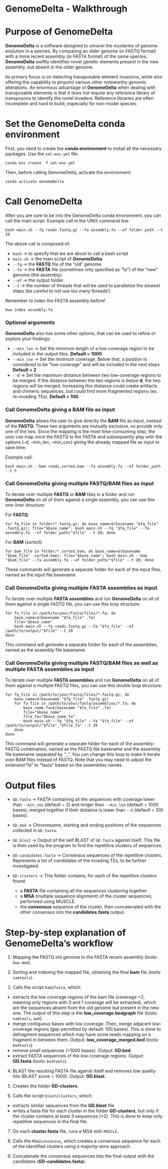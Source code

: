 GenomeDelta - Walkthrough
================

# Purpose of GenomeDelta

**GenomeDelta** is a software designed to unravel the mysteries of
genome evolution in a species. By comparing an older genome (in FASTQ
format) with a more recent assembly (in FASTA format) of the same
species, **GenomeDelta** swiftly identifies novel genetic elements
present in the new assembly, but absent in the older genome.

Its primary focus is on detecting transposable element invasions, while
also offering the capability to pinpoint various other noteworthy
genomic alterations. An enormous advantage of **GenomeDelta** when
dealing with transposable elements is that it does not require any
reference library of transposons to identify the novel invaders.
Reference libraries are often incomplete and hard to build, especially
for non-model species.

# Set the GenomeDelta conda environment

First, you need to create the **conda environment** to install all the
necessary packages. Use the `set-env.yml` file.

    conda env create -f set-env.yml

Then, before calling GenomeDelta, activate the environment:

    conda activate GenomeDelta

# Call GenomeDelta

After you are sure to be into the GenomeDelta conda environment, you can
call the main script. Example call in the UNIX command line:

    bash main.sh --fq reads.fastq.gz --fa assembly.fa --of folder_path --t 20

The above call is composed of:

- `bash` -\> to specify that we are about to call a bash script
- `main.sh` -\> the main script of **GenomeDelta**.
- `--fq` -\> the **FASTQ** file of the “old” genome.
- `--fa` -\> the **FASTA** file (sometimes only specified as “fa”) of
  the “new” genome (the assembly).
- `--of` -\> the output folder.
- `--t` -\> the number of threads that will be used to parallelize the
  slowest steps (be careful to not use too many threads!).

Remember to index the FASTA assembly before!

    bwa index assembly.fa

### Optional arguments

**GenomeDelta** also has some other options, that can be used to refine
or explore your findings:

- `--min_len` -\> Set the minimum length of a low-coverage region to be
  included in the output files. **Default = 1000**
- `--min_cov` -\> Set the minimum coverage. Below that, a position is
  considered to be “low-coverage” and will be included in the next
  steps. **Default = 2**
- `--d` -\> Set the maximum distance between two low-coverage regions to
  be merged. If the distance between the two regions is below **d**, the
  two regions will be merged. Increasing this distance could create
  artifacts and chimeric sequences, but could find more fragmented
  regions (es. re-invading TEs). **Default = 100**.

### Call GenomeDelta giving a BAM file as input

**GenomeDelta** allows the user to give directly the **BAM** file as
input, instead of the **FASTQ**. These two arguments are mutually
exclusive, so provide only one of the two. Since the mapping is the most
time-consuming step, the user can map once the FASTQ to the FASTA and
subsequently play with the options (–d, –min_len, –min_cov) giving the
already mapped file as input to save time.

Example call:

    bash main.sh --bam reads.sorted.bam --fa assembly.fa --of folder_path --t 5

### Call GenomeDelta giving multiple FASTQ/BAM files as input

To iterate over multiple **FASTQ** or **BAM** files in a folder and run
**GenomeDelta** on all of them against a single assembly, you can use
this one-liner structure:

For **FASTQ**:

    for fq_file in folder/*.fastq.gz; do base_name=$(basename "$fq_file" .fastq.gz); file="$base_name"; bash main.sh --fq "$fq_file" --fa assembly.fa --of folder_path/"$file" --t 20; done

For **BAM** (sorted):

    for bam_file in folder/*.sorted.bam; do base_name=$(basename "$bam_file" .sorted.bam); file="$base_name"; bash main.sh --bam "$bam_file" --fa assembly.fa --of folder_path/"$file" --t 20; done

These commands will generate a separate folder for each of the input
files, named as the input file basename.

### Call GenomeDelta giving multiple FASTA assemblies as input

To iterate over multiple **FASTA assemblies** and run **GenomeDelta** on
all of them against a single FASTQ file, you can use this loop
structure:

    for fa_file in /path/to/your/fasta/files/*.fa; do
        base_name=$(basename "$fa_file" .fa)
        file="$base_name"
        bash main.sh --fq reads.fastq.gz --fa "$fa_file" --of /path/to/output/"$file" --t 20
    done

This command will generate a separate folder for each of the assemblies,
named as the assembly file basename.

### Call GenomeDelta giving multiple FASTQ/BAM files as well as multiple FASTA assemblies as input

To iterate over multiple **FASTA assemblies** and run **GenomeDelta** on
all of them against a multiple FASTQ files, you can use this double loop
structure:

    for fq_file in /path/to/your/fastq/files/*.fastq.gz; do
        base_name=$(basename "$fq_file" .fastq.gz)
        for fa_file in /path/to/your/fasta/assemblies/*.fa; do
            base_name_fa=$(basename "$fa_file" .fa)
            file="$base_name"
            file_fa="$base_name_fa"
            bash main.sh --fq "$fq_file" --fa "$fa_file" --of /path/to/output/"$file"_"$file_fa" --t 20
        done
    done

This command will generate a separate folder for each of the
assembly-FASTQ combination, named as the FASTQ file basename and the
assembly file basename separated by “\_“. You can change this loop to
make it iterate over BAM files instead of FASTQ. Note that you may need
to adjust the extension”fa” to “fasta” based on the assemblies names.

# Output files

- `GD.fasta` -\> FASTA containing all the sequences with coverage lower
  than `--min_cov` (default = 2) and longer than `--min_len` (default =
  1000 bases), merged together if their distance is lower than `--d`
  (default = 100 bases).

- `GD.bed` -\> Chromosome, starting and ending positions of the
  sequences collected in `GD.fasta`.

- `GD.blast` -\> Output of the self BLAST of `GD.fasta` against itself.
  This file is then used by the program to find the repetitive clusters
  of sequences.

- `GD-candidates.fasta` -\> Consensus sequences of the repetitive
  clusters. Represents a list of candidates of the invading TEs, to be
  further investigated.

- `GD-clusters` -\> This folder contains, for each of the repetitive
  clusters found:

  - a **FASTA** file containing all the sequences clustering together.
  - a **MSA** (multiple sequence alignment) of the cluster sequences,
    performed using MUSCLE.
  - the **consensus** sequence of the cluster, then concatenated with
    the other consensus into the **candidates.fasta** output.

# Step-by-step explanation of GenomeDelta’s workflow

1)  Mapping the FASTQ old genome to the FASTA recent assembly (tools:
    `bwa-mem`).

2)  Sorting and indexing the mapped file, obtaining the final **bam**
    file (tools: `samtools`).

3)  Calls the script `bam2fasta`, which:

- extracts the low coverage regions of the bam file (coverage \<2,
  meaning only regions with 0 and 1 coverage will be extracted), which
  are the sequences absent from the old genome but present in the new
  one. The output of this step is the **low_coverage.bedgraph** file
  (tools: `samtools`, `awk`).
- merge contiguous bases with low coverage. Then, merge adjacent
  low-coverage regions (gap permitted by default: 100 bases). This is
  done to defragment sequences which may have some reads mapping on a
  fragment in between them. Output: **low_coverage_merged.bed** (tools:
  `bedtools`).
- remove small sequences (\<1000 bases). Output: **GD.bed**.
- extract FASTA sequences of the low-coverage regions. Output:
  **GD.fasta** (tools: `bedtools`).

4)  BLAST the resulting FASTA file against itself and removes low
    quality hits (BLAST score \< 1000). Output: **GD.blast**.

5)  Creates the folder **GD-clusters**.

6)  Calls the script `blast2clusters`, which:

- extracts similar sequences from the **GD.blast** file.
- writes a fasta file for each cluster in the folder **GD-clusters**,
  but only if the cluster contains at least 3 sequences (\>2). This is
  done to keep only repetitive sequences in the final file.

7)  On each **cluster.fasta** file, runs a MSA with `MUSCLE`.

8)  Calls the `MSA2consensus`, which creates a consensus sequence for
    each of the identified clusters using a majority-wins approach.

9)  Concatenate the consensus sequences into the final output with the
    candidates (**GD-candidates.fasta**).
